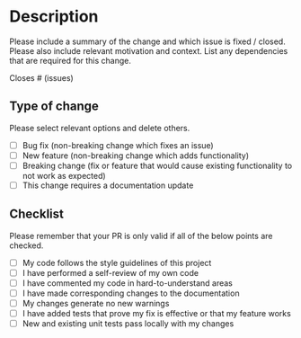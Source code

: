 # Description

Please include a summary of the change and which issue is fixed / closed.
Please also include relevant motivation and context.
List any dependencies that are required for this change.

Closes # (issues)

## Type of change

Please select relevant options and delete others.

- [ ] Bug fix (non-breaking change which fixes an issue)
- [ ] New feature (non-breaking change which adds functionality)
- [ ] Breaking change (fix or feature that would cause existing functionality to not work as expected)
- [ ] This change requires a documentation update

## Checklist

Please remember that your PR is only valid if all of the below points are checked.

- [ ] My code follows the style guidelines of this project
- [ ] I have performed a self-review of my own code
- [ ] I have commented my code in hard-to-understand areas
- [ ] I have made corresponding changes to the documentation
- [ ] My changes generate no new warnings
- [ ] I have added tests that prove my fix is effective or that my feature works
- [ ] New and existing unit tests pass locally with my changes

